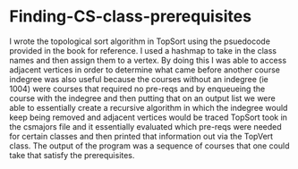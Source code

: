 # Finding-CS-class-prerequisites

I wrote the topological sort algorithm in TopSort using the psuedocode provided in the book for reference.
	I used a hashmap to take in the class names and then assign them to a vertex.
	By doing this I was able to access adjacent vertices in order to determine what came before another course
	indegree was also useful because the courses without an indegree (ie 1004) were courses that required no pre-reqs
		and by enqueueing the course with the indegree and then putting that on an output list we were able 
		to essentially create a recursive algorithm in which the indegree would keep being removed and adjacent
		vertices would be traced
	TopSort took in the csmajors file and it essentially evaluated which pre-reqs were needed for certain classes
	and then printed that information out via the TopVert class.
	The output of the program was a sequence of courses that one could take that satisfy the prerequisites. 
